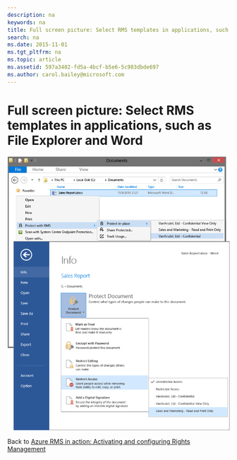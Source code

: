 ```yaml
---
description: na
keywords: na
title: Full screen picture: Select RMS templates in applications, such as File Explorer and Word
search: na
ms.date: 2015-11-01
ms.tgt_pltfrm: na
ms.topic: article
ms.assetid: 597a3402-fd5a-4bcf-b5e6-5c983dbde697
ms.author: carol.bailey@microsoft.com
---
```

# Full screen picture: Select RMS templates in applications, such as File Explorer and Word
![](../Image/AzRMS_TemplatesPortal_ExplorerWord.png)

Back to [Azure RMS in action: Activating and configuring Rights Management](http://technet.microsoft.com/library/jj585026.aspx)

